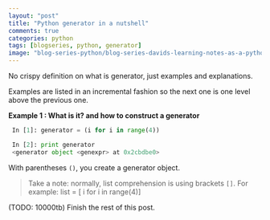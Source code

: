 ```yaml
---
layout: "post"
title: "Python generator in a nutshell"
comments: true
categories: python
tags: [blogseries, python, generator]
image: "blog-series-python/blog-series-davids-learning-notes-as-a-python-dummy.png"
---
```


No crispy definition on what is generator, just examples and explanations.  
   
Examples are listed in an incremental fashion so the next one is one level above the previous one.  
  

**Example 1 : What is it? and how to construct a generator**  
  
```python
 In [1]: generator = (i for i in range(4))

 In [2]: print generator
 <generator object <genexpr> at 0x2cbdbe0>
```
With parentheses `()`, you create a generator object.  

>Take a note: normally, list comprehension is using brackets `[]`. For example: list = [ i for i in range(4)]

(TODO: 10000tb) Finish the rest of this post.
